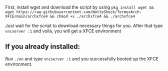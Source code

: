 First, install wget and download the script by using `pkg install wget && wget https://raw.githubusercontent.com/NotteShock/TermuxArch-XFCE/main/archxfce4 && chmod +x ./archxfce4 && ./archxfce4`

Just wait for the script to download necessary things for you.
After that type `vncserver :1` and voilà, you will get a XFCE environment

## If you already installed:
Run `./on` and type `vncserver :1` and you successfully booted up the XFCE environment.
